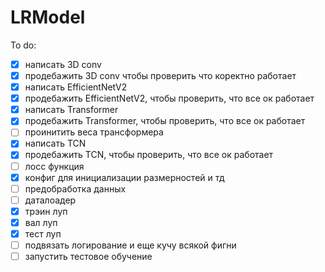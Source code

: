 # LRModel

To do:

- [x] написать 3D conv
- [x] продебажить 3D conv чтобы проверить что коректно работает
- [x] написать EfficientNetV2
- [x] продебажить EfficientNetV2, чтобы проверить, что все ок работает
- [x] написать Transformer
- [x] продебажить Transformer, чтобы проверить, что все ок работает
- [ ] проинитить веса трансформера
- [x] написать TCN
- [x] продебажить TCN, чтобы проверить, что все ок работает
- [ ] лосс функция
- [x] конфиг для инициализации размерностей и тд
- [ ] предобработка данных
- [ ] даталоадер
- [x] трэин луп
- [x] вал луп
- [x] тест луп
- [ ] подвязать логирование и еще кучу всякой фигни
- [ ] запустить тестовое обучение